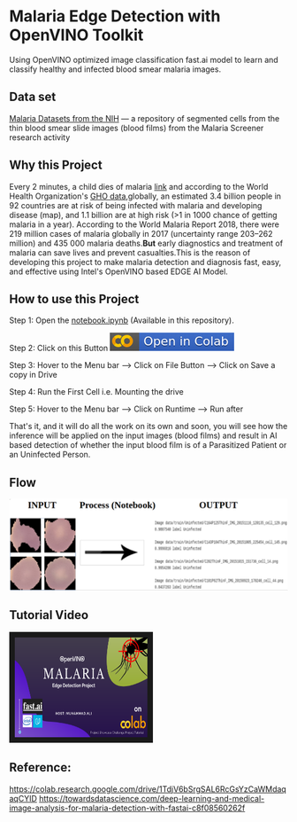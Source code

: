 # Malaria Edge Detection with OpenVINO Toolkit 
Using OpenVINO optimized image classification fast.ai model to learn and classify healthy and infected blood smear malaria images.

## Data set
[Malaria Datasets from the NIH](https://ceb.nlm.nih.gov/repositories/malaria-datasets/) — a repository of segmented cells from the thin blood smear slide images (blood films) from the Malaria Screener research activity

## Why this Project
Every 2 minutes, a child dies of malaria [link](https://www.who.int/news-room/facts-in-pictures/detail/malaria) and according to the World Health Organization's [GHO data](https://www.who.int/gho/malaria/en/),globally, an estimated 3.4 billion people in 92 countries are at risk of being infected with malaria and developing disease (map), and 1.1 billion are at high risk (>1 in 1000 chance of getting malaria in a year). According to the World Malaria Report 2018, there were 219 million cases of malaria globally in 2017 (uncertainty range 203–262 million) and 435 000 malaria deaths.**But** early diagnostics and treatment of malaria can save lives and prevent casualties.This is the reason of developing this project to make malaria detection and diagnosis fast, easy, and effective using Intel's OpenVINO based EDGE AI Model.

## How to use this Project
Step 1: Open the [notebook.ipynb](https://github.com/alihussainia/Malaria_Edge_Detection/blob/master/notebook.ipynb) (Available in this repository).

Step 2: Click on this Button [<img src="https://github.com/alihussainia/PIAIC_Sir_Ali_-_Sir_Hamza/blob/master/Screenshot%20from%202020-03-09%2003-06-57.png">](https://colab.research.google.com/github/alihussainia/Malaria_Edge_Detection/blob/master/notebook.ipynb)

Step 3: Hover to the Menu bar --> Click on File Button --> Click on Save a copy in Drive

Step 4: Run the First Cell i.e. Mounting the drive

Step 5: Hover to the Menu bar --> Click on Runtime --> Run after

That's it, and it will do all the work on its own and soon, you will see how the inference will be applied on the input images (blood films) and result in AI based detection of whether the input blood film is of a Parasitized Patient or an Uninfected Person. 

## Flow
<img src="https://github.com/alihussainia/PIAIC_Sir_Ali_-_Sir_Hamza/blob/master/Screenshot%20from%202020-03-09%2004-23-21.png">

## Tutorial Video
<a href="https://www.youtube.com/watch?v=xiwSBNqHV5Q&feature=youtu.be" target="_blank"><img src="https://github.com/alihussainia/PIAIC_Sir_Ali_-_Sir_Hamza/blob/master/Copy%20of%20Copy%20of%20Purple%20and%20Blue%20Annual%20Company%20Report%20Professional%20Presentation%20(1).png" 
alt="IMAGE ALT TEXT HERE" width="240" height="180" border="10" /></a>

## Reference:
https://colab.research.google.com/drive/1TdjV6bSrgSAL6RcGsYzCaWMdaqaqCYID
https://towardsdatascience.com/deep-learning-and-medical-image-analysis-for-malaria-detection-with-fastai-c8f08560262f
